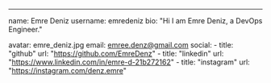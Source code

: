 ---
name: Emre Deniz
username: emredeniz
bio: "Hi I am Emre Deniz, a DevOps Engineer."

avatar: emre_deniz.jpg
email: emree.denz@gmail.com
social:
    - title: "github"
      url: "https://github.com/EmreDenz"
    - title: "linkedin"
      url: "https://www.linkedin.com/in/emre-d-21b272162"
    - title: "instagram"
      url: "https://instagram.com/denz.emre"
